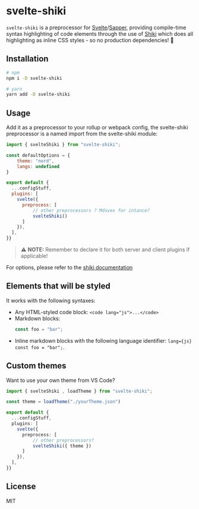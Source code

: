 # svelte-shiki

`svelte-shiki` is a preprocessor for [Svelte](http://svelte.dev)/[Sapper](https://sapper.svelte.dev/), providing compile-time syntax highlighting of code elements through the use of [Shiki](https://github.com/octref/shiki) which does all highlighting as inline CSS styles - so no production dependencies! 🎉

## Installation

```bash
# npm
npm i -D svelte-shiki

# yarn
yarn add -D svelte-shiki
```

## Usage

Add it as a preprocessor to your rollup or webpack config, the svelte-shiki preprocessor is a named import from the svelte-shiki module:

```js
import { svelteShiki } from "svelte-shiki";

const defaultOptions = {
    theme: "nord",
    langs: undefined
}

export default {
  ...configStuff,
  plugins: [
    svelte({
      preprocess: [
          // other preprocessors ? Mdsvex for intance?
          svelteShiki()
      ]
    }),
  ],
}}

```

> ⚠️ **NOTE:** Remember to declare it for both server and client plugins if applicable!

For options, please refer to the [shiki documentation](https://github.com/octref/shiki)

## Elements that will be styled

It works with the following syntaxes:

-   Any HTML-styled code block: `<code lang="js">...</code>`
-   Markdown blocks:
    ```js
    const foo = "bar";
    ```
-   Inline markdown blocks with the following language identifier: `lang={js} const foo = "bar";`.

## Custom themes

Want to use your own theme from VS Code?

```ts
import { svelteShiki , loadTheme } from "svelte-shiki";

const theme = loadTheme("./yourTheme.json")

export default {
  ...configStuff,
  plugins: [
    svelte({
      preprocess: [
          // other preprocessors?
          svelteShiki({ theme })
      ]
    }),
  ],
}}
```

## License

MIT
